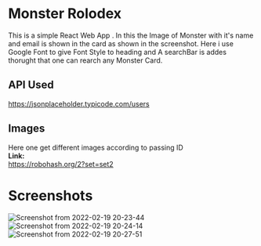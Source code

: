 # Monster Rolodex

This is a simple React Web App . In this the Image of Monster with it's name and email is shown in the card as shown in the screenshot. Here i use Google Font to give Font Style to heading and A searchBar is addes thorught that one can rearch any Monster Card.

## API Used 
https://jsonplaceholder.typicode.com/users
## Images 
Here one get different images according to passing ID <br>
**Link:** <br/>
https://robohash.org/2?set=set2

# Screenshots
![Screenshot from 2022-02-19 20-23-44](https://user-images.githubusercontent.com/99062463/154806159-d4239cca-e25f-40b8-b1f8-4c3d459c68cc.png)
![Screenshot from 2022-02-19 20-24-14](https://user-images.githubusercontent.com/99062463/154806161-9ff3e447-01a6-477f-a14f-680b7430c6db.png)
![Screenshot from 2022-02-19 20-27-51](https://user-images.githubusercontent.com/99062463/154806232-eef5e2a6-5df9-4e03-80fb-492f6da7bcd3.png)
